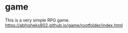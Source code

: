 # game
This is a very simple RPG game.<br>
https://abhisheks802.github.io/game/rootfolder/index.html
